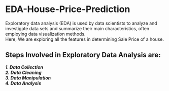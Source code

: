 # EDA-House-Price-Prediction
Exploratory data analysis (EDA) is used by data scientists to analyze and investigate data sets and summarize their main characteristics, often employing data visualization methods.      
Here, We are exploring all the features in determining Sale Price of a house.

## Steps Involved in Exploratory Data Analysis are:

___1. Data Collection___      
___2. Data Cleaning___          
___3. Data Manipulation___        
___4. Data Analysis___            
